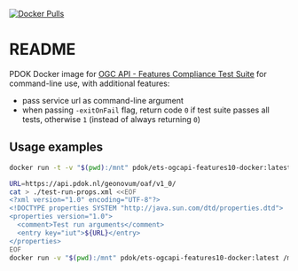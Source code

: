 [![Docker Pulls](https://badgen.net/docker/pulls/pdok/ets-ogcapi-features10-docker?icon=docker&label=pulls)](https://hub.docker.com/r/pdok/ets-ogcapi-features10-docker/)

# README

PDOK Docker image for [OGC API - Features Compliance Test Suite](https://github.com/opengeospatial/ets-ogcapi-features10) for command-line use, with additional features:

- pass service url as command-line argument
- when passing `-exitOnFail` flag, return code `0` if test suite passes all tests, otherwise `1` (instead of always returning `0`)

## Usage examples

```bash
docker run -t -v "$(pwd):/mnt" pdok/ets-ogcapi-features10-docker:latest https://api.pdok.nl/geonovum/oaf/v1_0/ --generateHtmlReport true --outputDir /mnt/output --exitOnFail --prettyPrint
```

```bash
URL=https://api.pdok.nl/geonovum/oaf/v1_0/
cat > ./test-run-props.xml <<EOF
<?xml version="1.0" encoding="UTF-8"?>
<!DOCTYPE properties SYSTEM "http://java.sun.com/dtd/properties.dtd">
<properties version="1.0">
  <comment>Test run arguments</comment>
  <entry key="iut">${URL}</entry>
</properties>
EOF
docker run -v "$(pwd):/mnt" pdok/ets-ogcapi-features10-docker:latest /mnt/test-run-props.xml --generateHtmlReport true --outputDir /mnt/output
```

